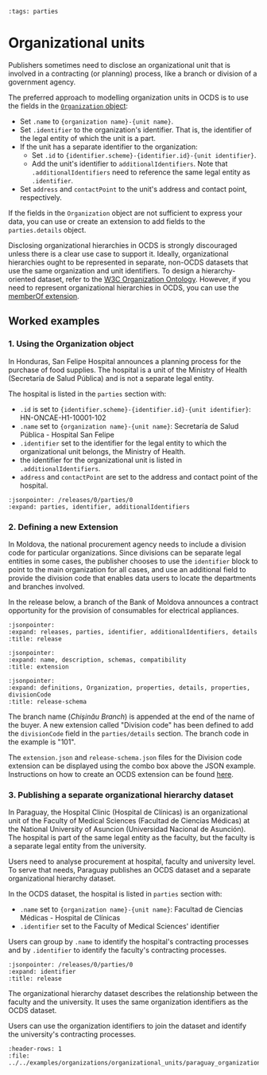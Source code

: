 ```{workedexample} Organizational units
:tags: parties
```

# Organizational units

Publishers sometimes need to disclose an organizational unit that is involved in a contracting (or planning) process, like a branch or division of a government agency.

The preferred approach to modelling organization units in OCDS is to use the fields in the [`Organization` object](../../schema/reference.md#organization):

* Set `.name` to `{organization name}-{unit name}`.
* Set `.identifier` to the organization's identifier. That is, the identifier of the legal entity of which the unit is a part.
* If the unit has a separate identifier to the organization:
  * Set `.id` to `{identifier.scheme}-{identifier.id}-{unit identifier}`.
  * Add the unit's identifier to `additionalIdentifiers`. Note that `.additionalIdentifiers` need to reference the same legal entity as `.identifier`.
* Set `address` and `contactPoint` to the unit's address and contact point, respectively.

If the fields in the `Organization` object are not sufficient to express your data, you can use or create an extension to add fields to the `parties.details` object.

Disclosing organizational hierarchies in OCDS is strongly discouraged unless there is a clear use case to support it. Ideally, organizational hierarchies ought to be represented in separate, non-OCDS datasets that use the same organization and unit identifiers. To design a hierarchy-oriented dataset, refer to the [W3C Organization Ontology](https://www.w3.org/TR/vocab-org/). However, if you need to represent organizational hierarchies in OCDS, you can use the [memberOf extension](https://github.com/open-contracting-extensions/ocds_memberOf_extension).

## Worked examples

### 1. Using the Organization object

In Honduras, San Felipe Hospital announces a planning process for the purchase of food supplies. The hospital is a unit of the Ministry of Health (Secretaría de Salud Pública) and is not a separate legal entity.

The hospital is listed in the `parties` section with:

* `.id` is set to `{identifier.scheme}-{identifier.id}-{unit identifier}`: HN-ONCAE-H1-10001-102
* `.name` set to `{organization name}-{unit name}`: Secretaría de Salud Pública - Hospital San Felipe
* `.identifier` set to the identifier for the legal entity to which the organizational unit belongs, the Ministry of Health.
* the identifier for the organizational unit is listed in `.additionalIdentifiers`.
* `address` and `contactPoint` are set to the address and contact point of the hospital.

```{jsoninclude} ../../examples/organizations/organizational_units/honduras_organization_identifier_scheme.json
:jsonpointer: /releases/0/parties/0
:expand: parties, identifier, additionalIdentifiers
```

### 2. Defining a new Extension

In Moldova, the national procurement agency needs to include a division code for particular organizations. Since divisions can be separate legal entities in some cases, the publisher chooses to use the `identifier` block to point to the main organization for all cases, and use an additional field to provide the division code that enables data users to locate the departments and branches involved.

In the release below, a branch of the Bank of Moldova announces a contract opportunity for the provision of consumables for electrical appliances.

```{jsoninclude} ../../examples/organizations/organizational_units/moldova_organization_extension.json
:jsonpointer:
:expand: releases, parties, identifier, additionalIdentifiers, details
:title: release
```

```{jsoninclude} ../../examples/organizations/organizational_units/ocds_divisionCode_extension/extension.json
:jsonpointer:
:expand: name, description, schemas, compatibility
:title: extension
```

```{jsoninclude} ../../examples/organizations/organizational_units/ocds_divisionCode_extension/release-schema.json
:jsonpointer:
:expand: definitions, Organization, properties, details, properties, divisionCode
:title: release-schema
```

The branch name (*Chişinău Branch*) is appended at the end of the name of the buyer. A new extension called "Division code" has been defined to add the `divisionCode` field in the `parties/details` section. The branch code in the example is "101".

The `extension.json` and `release-schema.json` files for the Division code extension can be displayed using the combo box above the JSON example. Instructions on how to create an OCDS extension can be found [here](https://github.com/open-contracting/standard_extension_template).

### 3. Publishing a separate organizational hierarchy dataset

In Paraguay, the Hospital Clinic (Hospital de Clínicas) is an organizational unit of the Faculty of Medical Sciences (Facultad de Ciencias Médicas) at the National University of Asuncion (Universidad Nacional de Asunción). The hospital is part of the same legal entity as the faculty, but the faculty is a separate legal entity from the university.

Users need to analyse procurement at hospital, faculty and university level. To serve that needs, Paraguay publishes an OCDS dataset and a separate organizational hierarchy dataset.

In the OCDS dataset, the hospital is listed in `parties` section with:

* `.name` set to `{organization name}-{unit name}`: Facultad de Ciencias Médicas - Hospital de Clínicas
* `.identifier` set to the Faculty of Medical Sciences' identifier

Users can group by `.name` to identify the hospital's contracting processes and by `.identifier` to identify the faculty's contracting processes.

```{jsoninclude} ../../examples/organizations/organizational_units/paraguay_organization_name.json
:jsonpointer: /releases/0/parties/0
:expand: identifier
:title: release
```

The organizational hierarchy dataset describes the relationship between the faculty and the university. It uses the same organization identifiers as the OCDS dataset.

Users can use the organization identifiers to join the dataset and identify the university's contracting processes.

```{csv-table-no-translate}
:header-rows: 1
:file: ../../examples/organizations/organizational_units/paraguay_organizations.csv
```
